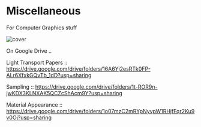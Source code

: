 # Miscellaneous
For Computer Graphics stuff

![cover](https://pbs.twimg.com/media/EMGPclXXkAA055S?format=jpg&name=medium)


On Google Drive .. 

Light Transport Papers :: 
https://drive.google.com/drive/folders/16A6Yj2esRTk0FP-ALr6XfxkGQvTb_1dD?usp=sharing

Sampling :: 
https://drive.google.com/drive/folders/1t-ROR9n-jwKDX3KLNXAK5QCZcShAcm9Y?usp=sharing

Material Appearance ::
https://drive.google.com/drive/folders/1o07mzC2mRYpNyvpW1RHjfFqr2Ku9v0Oj?usp=sharing


